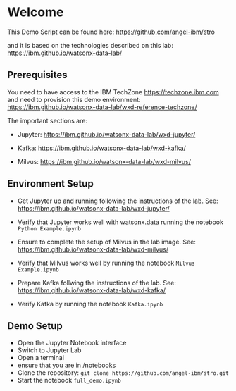# Welcome

This Demo Script can be found here:
<https://github.com/angel-ibm/stro>

and it is based on the technologies described on this lab:
<https://ibm.github.io/watsonx-data-lab/>

## Prerequisites

You need to have access to the IBM TechZone <https://techzone.ibm.com> and need to provision this demo environment: <https://ibm.github.io/watsonx-data-lab/wxd-reference-techzone/>

The important sections are:

- Jupyter:
<https://ibm.github.io/watsonx-data-lab/wxd-jupyter/>

- Kafka:
<https://ibm.github.io/watsonx-data-lab/wxd-kafka/>

- Milvus:
<https://ibm.github.io/watsonx-data-lab/wxd-milvus/>

## Environment Setup

- Get Jupyter up and running following the instructions of the lab. See:  
  <https://ibm.github.io/watsonx-data-lab/wxd-jupyter/>
  
- Verify that Jupyter works well with watsonx.data running the notebook `Python Example.ipynb`

- Ensure to complete the setup of Milvus in the lab image. See:
<https://ibm.github.io/watsonx-data-lab/wxd-milvus/>

- Verify that Milvus works well by running the notebook `Milvus Example.ipynb`

- Prepare Kafka follwing the instructions of the lab. See:
   <https://ibm.github.io/watsonx-data-lab/wxd-kafka/>
  
- Verify Kafka  by running the notebook `Kafka.ipynb`

## Demo Setup

- Open the Jupyter Notebook interface
- Switch to Jupyter Lab
- Open a terminal
- ensure that you are in /notebooks
- Clone the repository: `git clone https://github.com/angel-ibm/stro.git`
- Start the notebook `full_demo.ipynb`
